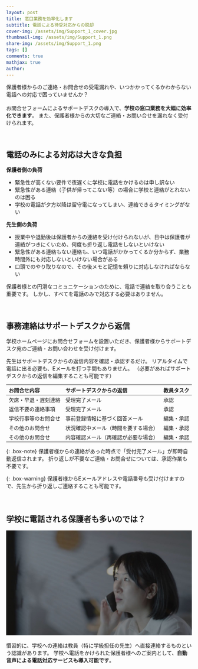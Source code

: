 ```yaml
---
layout: post
title: 窓口業務を効率化します
subtitle: 電話による待受対応からの脱却
cover-img: /assets/img/Support_1_cover.jpg
thumbnail-img: /assets/img/Support_1.png
share-img: /assets/img/Support_1.png
tags: []
comments: true
mathjax: true
author: 
---
```


保護者様からのご連絡・お問合せの受電漏れや、いつかかってくるかわからない電話への対応で困っていませんか？<br><br>
お問合せフォームによるサポートデスクの導入で、**学校の窓口業務を大幅に効率化できます**。
また、保護者様からの大切なご連絡・お問い合せを漏れなく受付けられます。

<br>

## 電話のみによる対応は大きな負担

**保護者側の負荷**<br>
- 緊急性が高くない要件で夜遅くに学校に電話をかけるのは申し訳ない
- 緊急性がある連絡（子供が帰ってこない等）の場合に学校と連絡がとれないのは困る
- 学校の電話が夕方以降は留守電になってしまい、連絡できるタイミングがない

**先生側の負荷**<br>
- 授業中や退勤後は保護者からの連絡を受け付けられないが、日中は保護者が連絡がつきにくいため、何度も折り返し電話をしないといけない
- 緊急性がある連絡もない連絡も、いつ電話がかかってくるか分からず、業務時間外にも対応しないといけない場合がある
- 口頭でのやり取りなので、その後メモと記憶を頼りに対応しなければならない

保護者様との円滑なコミュニケーションのために、電話で連絡を取り合うことも重要です。
しかし、すべてを電話のみで対応する必要はありません。


<br>

## 事務連絡はサポートデスクから返信
学校ホームページにお問合せフォームを設置いただき、保護者様からサポートデスク宛のご連絡・お問い合わせを受け付けます。

先生はサポートデスクからの返信内容を確認・承認するだけ。
リアルタイムで電話に出る必要も、Eメールを打つ手間もありません。
（必要があればサポートデスクからの返信を編集することも可能です）

| お問合せ内容 | サポートデスクからの返信  | 教員タスク |
| :------ |:---  |:--- |
| 欠席・早退・遅刻連絡 | 受理完了メール | 承認 |
| 返信不要の連絡事項 | 受理完了メール | 承認 |
| 学校行事等のお問合せ | 事前登録情報に基づく回答メール | 編集・承認 |
| その他のお問合せ | 状況確認中メール（時間を要する場合） | 編集・承認 |
| その他のお問合せ | 内容確認メール（再確認が必要な場合） | 編集・承認 |

{: .box-note}
保護者様からの連絡があった時点で「受付完了メール」が即時自動返信されます。
折り返しが不要なご連絡・お問合せについては、承認作業も不要です。


{: .box-warning}
保護者様からEメールアドレスや電話番号も受け付けますので、先生から折り返しご連絡することも可能です。


　

## 学校に電話される保護者も多いのでは？

![phone-call](/assets/img/phone.jpg)

<!-- ![Crepe]({{ '/assets/img/crepe.jpg' | relative_url }}) -->

慣習的に、学校への連絡は教員（特に学級担任の先生）へ直接連絡するものという認識があります。
学校へ電話をかけられた保護者様へのご案内として、**自動音声による電話対応サービスも導入可能です**。


